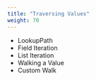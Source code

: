 ```yaml
---
title: "Traversing Values"
weight: 70
---
```


- LookupPath
- Field Iteration
- List Iteration
- Walking a Value
- Custom Walk
